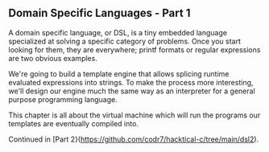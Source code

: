 ## Domain Specific Languages - Part 1
A domain specific language, or DSL, is a tiny embedded language specialized at solving a specific category of problems. Once you start looking for them, they are everywhere; printf formats or regular expressions are two obvious examples.

We're going to build a template engine that allows splicing runtime evaluated expressions into strings. To make the process more interesting, we'll design our engine much the same way as an interpreter for a general purpose programming language.

This chapter is all about the virtual machine which will run the programs our templates are eventually compiled into.

Continued in [Part 2}(https://github.com/codr7/hacktical-c/tree/main/dsl2).